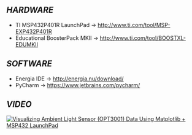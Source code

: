 ## **_HARDWARE_**
- TI MSP432P401R LaunchPad -> http://www.ti.com/tool/MSP-EXP432P401R
- Educational BoosterPack MKII -> http://www.ti.com/tool/BOOSTXL-EDUMKII

## **_SOFTWARE_**
- Energia IDE -> http://energia.nu/download/
- PyCharm -> https://www.jetbrains.com/pycharm/

## **_VIDEO_**

[![Visualizing Ambient Light Sensor (OPT3001) Data Using Matplotlib + MSP432 LaunchPad](http://img.youtube.com/vi/PnJaq3ThTxU/0.jpg)](https://www.youtube.com/watch?v=PnJaq3ThTxU "Visualizing Ambient Light Sensor (OPT3001) Data Using Matplotlib + MSP432 LaunchPad")
